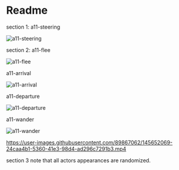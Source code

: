 # Readme

section 1:
a11-steering

![a11-steering](https://user-images.githubusercontent.com/89867062/145515352-5ff60af1-c558-4e38-8412-f1e28f383e0c.gif)

section 2:
a11-flee

![a11-flee](https://user-images.githubusercontent.com/89867062/145515398-29d5f0ca-bbc1-4882-97a9-61381fae3a42.gif)

a11-arrival

![a11-arrival](https://user-images.githubusercontent.com/89867062/145515364-6fdc3bf3-72f7-4c6c-b37a-882671b9309e.gif)

a11-departure

![a11-departure](https://user-images.githubusercontent.com/89867062/145515422-16cae0e7-1cae-4f1f-8b1c-77eaa334e425.gif)

a11-wander

![a11-wander](https://user-images.githubusercontent.com/89867062/145515434-81c901fd-62cd-4d49-b13d-e4987431c47b.gif)

https://user-images.githubusercontent.com/89867062/145652069-24caa4b1-5360-41e3-98d4-ad296c7291b3.mp4

section 3
note that all actors appearances are randomized.
